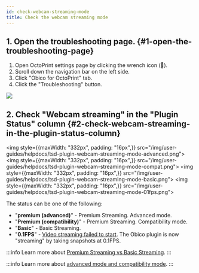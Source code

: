 ```yaml
---
id: check-webcam-streaming-mode
title: Check the webcam streaming mode
---
```


## 1. Open the troubleshooting page. {#1-open-the-troubleshooting-page}

1. Open OctoPrint settings page by clicking the wrench icon (**🔧**).
1. Scroll down the navigation bar on the left side.
1. Click "Obico for OctoPrint" tab.
1. Click the "Troubleshooting" button.

![](/img/user-guides/helpdocs/open-troubleshooting-page.gif)

## 2. Check "Webcam streaming" in the "Plugin Status" column {#2-check-webcam-streaming-in-the-plugin-status-column}

<img style={{maxWidth: "332px", padding: "16px",}} src="/img/user-guides/helpdocs/tsd-plugin-webcam-streaming-mode-advanced.png"></img>
<img style={{maxWidth: "332px", padding: "16px",}} src="/img/user-guides/helpdocs/tsd-plugin-webcam-streaming-mode-compat.png"></img>
<img style={{maxWidth: "332px", padding: "16px",}} src="/img/user-guides/helpdocs/tsd-plugin-webcam-streaming-mode-basic.png"></img>
<img style={{maxWidth: "332px", padding: "16px",}} src="/img/user-guides/helpdocs/tsd-plugin-webcam-streaming-mode-01fps.png"></img>

The status can be one of the following:

* "**premium (advanced)**" - Premium Streaming. Advanced mode.
* "**Premium (compatibility)**" - Premium Streaming. Compatibility mode.
* "**Basic**" - Basic Streaming.
* "**0.1FPS**" - [Video streaming failed to start](http://localhost:3000/docs/user-guides/webcam-stream-stuck-at-1-10-fps/). The Obico plugin is now "streaming" by taking snapshots at 0.1FPS.

:::info
Learn more about [Premium Streaming vs Basic Streaming](/docs/user-guides/webcam-streaming-for-human-eyes).
:::

:::info
Learn more about [advanced mode and compatibility mode](/docs/user-guides/streaming-compatibility-mode).
:::
